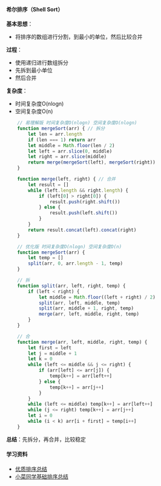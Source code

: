 <!--
 * @Descripttion: 
 * @Author: ganbowen
 * @Date: 2019-10-30 14:43:23
 * @LastEditors: ganbowen
 * @LastEditTime: 2020-03-24 15:03:01
 -->
#### 希尔排序（Shell Sort）

**基本思想**：
- 将排序的数组进行分割，到最小的单位，然后比较合并

**过程**：
- 使用递归进行数组拆分
- 先拆到最小单位
- 然后合并

**复杂度**：
- 时间复杂度O(nlogn)
- 空间复杂度O(n)

```js
    // 易理解版 时间复杂度O(nlogn) 空间复杂度O(nlogn)
    function mergeSort(arr) { // 拆分
        let len = arr.length
        if (len === 1) return arr
        let middle = Math.floor(len / 2)
        let left = arr.slice(0, middle)
        let right = arr.slice(middle)
        return merge(mergeSort(left), mergeSort(right))
    }

    function merge(left, right) { // 合并
        let result = []
        while (left.length && right.length) {
            if (left[0] > right[0]) {
                result.push(right.shift())
            } else {
                result.push(left.shift())
            }
        }
        return result.concat(left).concat(right)
    }

    // 优化版 时间复杂度O(nlogn) 空间复杂度O(n)
    function mergeSort(arr) {
        let temp = []
        split(arr, 0, arr.length - 1, temp)
    }

    // 拆
    function split(arr, left, right, temp) {
        if (left < right) {
            let middle = Math.floor((left + right) / 2)
            split(arr, left, middle, temp)
            split(arr, middle + 1, right, temp)
            merge(arr, left, middle, right, temp)
        }
    }

    // 合
    function merge(arr, left, middle, right, temp) {
        let first = left
        let j = middle + 1
        let k = 0
        while (left <= middle && j <= right) {
            if (arr[left] <= arr[j]) {
                temp[k++] = arr[left++]
            } else {
                temp[k++] = arr[j++]
            }
        }
        while (left <= middle) temp[k++] = arr[left++]
        while (j <= right) temp[k++] = arr[j++]
        let i = 0
        while (i < k) arr[i + first] = temp[i++]
    }
```

**总结**：先拆分，再合并，比较稳定

#### 学习资料
- [优质排序总结](https://www.cnblogs.com/xiaohuiduan/p/11188304.html)
- [小菜同学基础排序总结](https://www.runoob.com/w3cnote/sort-algorithm-summary.html)